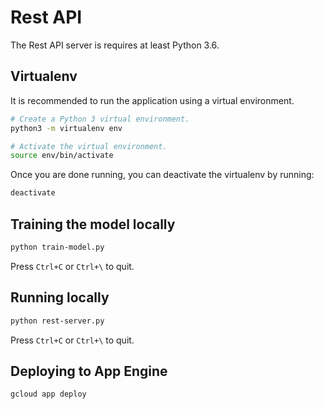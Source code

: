 # Rest API

The Rest API server is requires at least Python 3.6.

## Virtualenv

It is recommended to run the application using a virtual environment.
```sh
# Create a Python 3 virtual environment.
python3 -m virtualenv env

# Activate the virtual environment.
source env/bin/activate
```

Once you are done running, you can deactivate the virtualenv by running:
```sh
deactivate
```

## Training the model locally

```sh
python train-model.py
```

Press `Ctrl+C` or `Ctrl+\` to quit.

## Running locally

```sh
python rest-server.py
```

Press `Ctrl+C` or `Ctrl+\` to quit.

## Deploying to App Engine

```sh
gcloud app deploy
```
